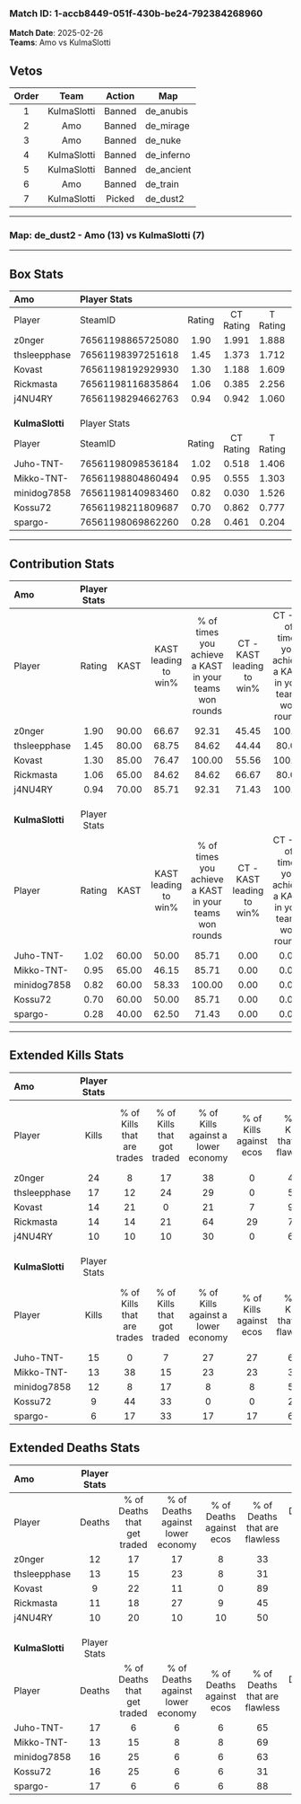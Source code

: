 ### Match ID: 1-accb8449-051f-430b-be24-792384268960  
**Match Date**: 2025-02-26  
**Teams**: Amo vs KulmaSlotti  

## Vetos  

| Order | Team | Action | Map |
| :---: | :--: | :----: | --- |
| 1 | KulmaSlotti | Banned | de_anubis |
| 2 | Amo | Banned | de_mirage |
| 3 | Amo | Banned | de_nuke |
| 4 | KulmaSlotti | Banned | de_inferno |
| 5 | KulmaSlotti | Banned | de_ancient |
| 6 | Amo | Banned | de_train |
| 7 | KulmaSlotti | Picked | de_dust2 |

---  

### **Map**: de_dust2 - Amo (13) vs KulmaSlotti (7)  
---  

## Box Stats  

| **Amo**         | Player Stats      |        |           |          |       |       |       |         |        |      |     |
| :- | :- | :-: | :-: | :-: | :-: | :-: | :-: | :-: | :-: | :-: | :-: |
| Player          | SteamID           | Rating | CT Rating | T Rating | KAST  |  ADR  | Kills | Assists | Deaths | K/D  | HS% |
| z0nger          | 76561198865725080 |  1.90  |   1.991   |  1.888   | 90.00 | 132.9 |  24   |    7    |   12   | 2.00 | 37  |
| thsleepphase    | 76561198397251618 |  1.45  |   1.373   |  1.712   | 80.00 | 116.1 |  17   |    9    |   13   | 1.31 | 64  |
| Kovast          | 76561198192929930 |  1.30  |   1.188   |  1.609   | 85.00 | 72.0  |  14   |    5    |   9    | 1.56 | 35  |
| Rickmasta       | 76561198116835864 |  1.06  |   0.385   |  2.256   | 65.00 | 62.6  |  14   |    3    |   11   | 1.27 | 64  |
| j4NU4RY         | 76561198294662763 |  0.94  |   0.942   |  1.060   | 70.00 | 55.6  |  10   |    4    |   10   | 1.00 | 70  |
|                 |                   |        |           |          |       |       |       |         |        |      |     |
|                 |                   |        |           |          |       |       |       |         |        |      |     |
|                 |                   |        |           |          |       |       |       |         |        |      |     |
| **KulmaSlotti** | Player Stats      |        |           |          |       |       |       |         |        |      |     |
| Player          | SteamID           | Rating | CT Rating | T Rating | KAST  |  ADR  | Kills | Assists | Deaths | K/D  | HS% |
| Juho-TNT-       | 76561198098536184 |  1.02  |   0.518   |  1.406   | 60.00 | 98.2  |  15   |    3    |   17   | 0.88 | 73  |
| Mikko-TNT-      | 76561198804860494 |  0.95  |   0.555   |  1.303   | 65.00 | 60.7  |  13   |    1    |   13   | 1.00 | 38  |
| minidog7858     | 76561198140983460 |  0.82  |   0.030   |  1.526   | 60.00 | 65.1  |  12   |    4    |   16   | 0.75 | 83  |
| Kossu72         | 76561198211809687 |  0.70  |   0.862   |  0.777   | 60.00 | 67.8  |   9   |    5    |   16   | 0.56 | 44  |
| spargo-         | 76561198069862260 |  0.28  |   0.461   |  0.204   | 40.00 | 34.6  |   6   |    2    |   17   | 0.35 | 16  |
---  

## Contribution Stats  

| **Amo**         | Player Stats |       |                      |                                                        |                           |                                                             |                          |                                                            |
| :- | :-: | :-: | :-: | :-: | :-: | :-: | :-: | :-: |
| Player          |    Rating    | KAST  | KAST leading to win% | % of times you achieve a KAST in your teams won rounds | CT - KAST leading to win% | CT - % of times you achieve a KAST in your teams won rounds | T - KAST leading to win% | T - % of times you achieve a KAST in your teams won rounds |
| z0nger          |     1.90     | 90.00 |        66.67         |                         92.31                          |           45.45           |                           100.00                            |          100.00          |                           87.50                            |
| thsleepphase    |     1.45     | 80.00 |        68.75         |                         84.62                          |           44.44           |                            80.00                            |          100.00          |                           87.50                            |
| Kovast          |     1.30     | 85.00 |        76.47         |                         100.00                         |           55.56           |                           100.00                            |          100.00          |                           100.00                           |
| Rickmasta       |     1.06     | 65.00 |        84.62         |                         84.62                          |           66.67           |                            80.00                            |          100.00          |                           87.50                            |
| j4NU4RY         |     0.94     | 70.00 |        85.71         |                         92.31                          |           71.43           |                           100.00                            |          100.00          |                           87.50                            |
|                 |              |       |                      |                                                        |                           |                                                             |                          |                                                            |
|                 |              |       |                      |                                                        |                           |                                                             |                          |                                                            |
|                 |              |       |                      |                                                        |                           |                                                             |                          |                                                            |
| **KulmaSlotti** | Player Stats |       |                      |                                                        |                           |                                                             |                          |                                                            |
| Player          |    Rating    | KAST  | KAST leading to win% | % of times you achieve a KAST in your teams won rounds | CT - KAST leading to win% | CT - % of times you achieve a KAST in your teams won rounds | T - KAST leading to win% | T - % of times you achieve a KAST in your teams won rounds |
| Juho-TNT-       |     1.02     | 60.00 |        50.00         |                         85.71                          |           0.00            |                            0.00                             |          75.00           |                           85.71                            |
| Mikko-TNT-      |     0.95     | 65.00 |        46.15         |                         85.71                          |           0.00            |                            0.00                             |          75.00           |                           85.71                            |
| minidog7858     |     0.82     | 60.00 |        58.33         |                         100.00                         |           0.00            |                            0.00                             |          70.00           |                           100.00                           |
| Kossu72         |     0.70     | 60.00 |        50.00         |                         85.71                          |           0.00            |                            0.00                             |          85.71           |                           85.71                            |
| spargo-         |     0.28     | 40.00 |        62.50         |                         71.43                          |           0.00            |                            0.00                             |          100.00          |                           71.43                            |
---  

## Extended Kills Stats  

| **Amo**         | Player Stats |                            |                            |                                    |                         |                              |                                 |                                       |                    |           |
| :- | :-: | :-: | :-: | :-: | :-: | :-: | :-: | :-: | :-: | :-: |
| Player          |    Kills     | % of Kills that are trades | % of Kills that got traded | % of Kills against a lower economy | % of Kills against ecos | % of Kills that are flawless | % of Kills that are close duels | % of Kills that are assisted by flash | Pistol Round Kills | AWP Kills |
| z0nger          |      24      |             8              |             17             |                 38                 |            0            |              46              |               17                |                   4                   |         2          |     1     |
| thsleepphase    |      17      |             12             |             24             |                 29                 |            0            |              59              |               12                |                   6                   |         2          |     1     |
| Kovast          |      14      |             21             |             0              |                 21                 |            7            |              93              |                0                |                   0                   |         3          |     7     |
| Rickmasta       |      14      |             14             |             21             |                 64                 |           29            |              71              |                7                |                  14                   |         0          |     0     |
| j4NU4RY         |      10      |             10             |             10             |                 30                 |            0            |              60              |               10                |                  10                   |         1          |     0     |
|                 |              |                            |                            |                                    |                         |                              |                                 |                                       |                    |           |
|                 |              |                            |                            |                                    |                         |                              |                                 |                                       |                    |           |
|                 |              |                            |                            |                                    |                         |                              |                                 |                                       |                    |           |
| **KulmaSlotti** | Player Stats |                            |                            |                                    |                         |                              |                                 |                                       |                    |           |
| Player          |    Kills     | % of Kills that are trades | % of Kills that got traded | % of Kills against a lower economy | % of Kills against ecos | % of Kills that are flawless | % of Kills that are close duels | % of Kills that are assisted by flash | Pistol Round Kills | AWP Kills |
| Juho-TNT-       |      15      |             0              |             7              |                 27                 |           27            |              67              |                7                |                   7                   |         0          |     1     |
| Mikko-TNT-      |      13      |             38             |             15             |                 23                 |           23            |              31              |               15                |                   0                   |         4          |     0     |
| minidog7858     |      12      |             8              |             17             |                 8                  |            8            |              50              |                8                |                   8                   |         1          |     0     |
| Kossu72         |      9       |             44             |             33             |                 0                  |            0            |              22              |               11                |                   0                   |         2          |     0     |
| spargo-         |      6       |             17             |             33             |                 17                 |           17            |              67              |                0                |                   0                   |         0          |     3     |
## Extended Deaths Stats  

| **Amo**         | Player Stats |                             |                                   |                          |                               |                            |                           |               |
| :- | :-: | :-: | :-: | :-: | :-: | :-: | :-: | :-: |
| Player          |    Deaths    | % of Deaths that get traded | % of Deaths against lower economy | % of Deaths against ecos | % of Deaths that are flawless | % of Deaths that are close | % of Deaths while blinded | Deaths to AWP |
| z0nger          |      12      |             17              |                17                 |            8             |              33               |             17             |             8             |       1       |
| thsleepphase    |      13      |             15              |                23                 |            8             |              31               |             15             |             8             |       0       |
| Kovast          |      9       |             22              |                11                 |            0             |              89               |             0              |             0             |       2       |
| Rickmasta       |      11      |             18              |                27                 |            9             |              45               |             0              |             0             |       0       |
| j4NU4RY         |      10      |             20              |                10                 |            10            |              50               |             10             |             0             |       1       |
|                 |              |                             |                                   |                          |                               |                            |                           |               |
|                 |              |                             |                                   |                          |                               |                            |                           |               |
|                 |              |                             |                                   |                          |                               |                            |                           |               |
| **KulmaSlotti** | Player Stats |                             |                                   |                          |                               |                            |                           |               |
| Player          |    Deaths    | % of Deaths that get traded | % of Deaths against lower economy | % of Deaths against ecos | % of Deaths that are flawless | % of Deaths that are close | % of Deaths while blinded | Deaths to AWP |
| Juho-TNT-       |      17      |              6              |                 6                 |            6             |              65               |             24             |            12             |       2       |
| Mikko-TNT-      |      13      |             15              |                 8                 |            8             |              69               |             8              |             8             |       1       |
| minidog7858     |      16      |             25              |                 6                 |            6             |              63               |             0              |             6             |       1       |
| Kossu72         |      16      |             25              |                 6                 |            6             |              31               |             19             |             0             |       1       |
| spargo-         |      17      |              6              |                 6                 |            6             |              88               |             0              |             6             |       4       |
